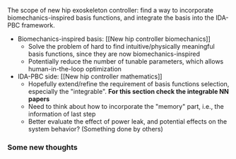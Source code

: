 
The scope of new hip exoskeleton controller: find a way to incorporate biomechanics-inspired basis functions, and integrate the basis into the IDA-PBC framework.
- Biomechanics-inspired basis: [[New hip controller biomechanics]]
	- Solve the problem of hard to find intuitive/physically meaningful basis functions, since they are now biomechanics-inspired
	- Potentially reduce the number of tunable parameters, which allows human-in-the-loop optimization
- IDA-PBC side: [[New hip controller mathematics]]
	- Hopefully extend/refine the requirement of basis functions selection, especially the "integrable". **For this section check the integrable NN papers**
	- Need to think about how to incorporate the "memory" part, i.e., the information of last step
	- Better evaluate the effect of power leak, and potential effects on the system behavior? (Something done by others)


### Some new thoughts